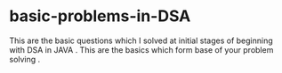 # basic-problems-in-DSA
This are the basic questions which I solved at initial stages of beginning with DSA in JAVA  . This are the basics which form base of your problem solving . 
